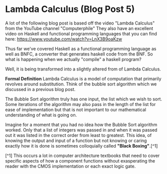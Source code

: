 # Lambda Calculus (Blog Post 5) 
A lot of the following blog post is based off the video "Lambda Calculus" from the YouTube channel "Computerphile" They also have an excellent video
on Haskell and functional programming languages that you can find here: 
https://www.youtube.com/watch?v=LnX3B9oaKzw

Thus far we've covered Haskell as a functional programming language as well as BNFC, a converter that generates haskell code from the BNF. So what is 
happening when we actually "compile" a haskell program? 

Well, it is being transformed into a slightly altered from of Lambda Calculus. 

**Formal Definition**
Lambda Calculus is a model of computation that primarily revolves around substitution. Think of the bubble sort algorithm which we discussed in a previous
blog post. 

The Bubble Sort algorithm truly has one input, the list which we wish to sort. Some iterations of the algorithm may also pass in the length of the list 
for ease of implementation but that is not important to our mathematical understanding of what is going on. 

Imagine for a moment that you had no idea how the Bubble Sort algorithm worked. Only that a list of integers was passed in and when it was passed out it
was listed in the correct order from least to greatest. This idea, of knowing the output and input of a function but not knowing or caring exactly how
it is done is sometimes colloquially called **"Black Boxing"**.[^1] 

[^1] This occurs a lot in computer architecture textbooks that need to cover specific aspects of 
how a component functions without exasperating the reader with the CMOS implementation or each exact logic gate. 

